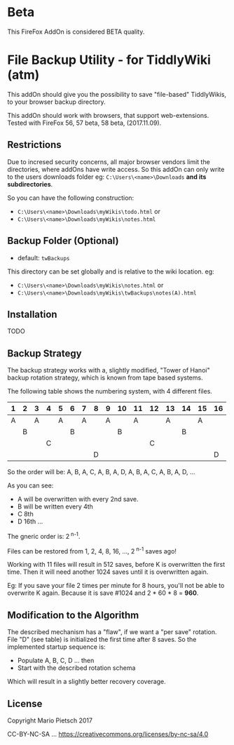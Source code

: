 # Beta

This FireFox AddOn is considered BETA quality. 

# File Backup Utility - for TiddlyWiki (atm)

This addOn should give you the possibility to save "file-based" TiddlyWikis, to your browser backup directory.

This addOn should work with browsers, that support web-extensions. Tested with FireFox 56, 57 beta, 58 beta, (2017.11.09). 

## Restrictions

Due to incresed security concerns, all major browser vendors limit the directories, where addOns have write access.
So this addOn can only write to the users downloads folder eg: `C:\Users\<name>\Downloads` **and its subdirectories**.

So you can have the following construction: 

 - `C:\Users\<name>\Downloads\myWikis\todo.html` or
 - `C:\Users\<name>\Downloads\myWikis\notes.html`
 
## Backup Folder (Optional)

 - default: `twBackups`

This directory can be set globally and is relative to the wiki location. eg:

 - `C:\Users\<name>\Downloads\myWikis\notes.html` or
 - `C:\Users\<name>\Downloads\myWikis\twBackups\notes(A).html`

## Installation

TODO

## Backup Strategy

The backup strategy works with a, slightly modified, "Tower of Hanoi" backup rotation strategy, which is known from tape based systems.

The following table shows the numbering system, with 4 different files.

 1 | 2 | 3 | 4 | 5 | 6 | 7 | 8 |9 |10|11|12|13|14|15|16
-|-|-|-|-|-|-|-|-|-|-|-|-|-|-|-
A| |A| |A| |A| |A| |A| |A| |A| 
||B||||B||||B||||B||
||||C||||||||C|||
||||||||D||||||||D

So the order will be: A, B, A, C, A, B, A, D, A, B, A, C, A, B, A, D, ... 

As you can see: 

 - A will be overwritten with every 2nd save.
 - B will be written every 4th
 - C 8th
 - D 16th ... 
 
The gneric order is: 2<sup> n-1</sup>.

Files can be restored from 1, 2, 4, 8, 16, ..., 2<sup> n-1</sup> saves ago!

Working with 11 files will result in 512 saves, before K is overwritten the first time. Then it will need another 1024 saves until it is overwritten again.

Eg: If you save your file 2 times per minute for 8 hours, you'll not be able to overwrite K again. Because it is save #1024 and 2 * 60 * 8 = **960**.

## Modification to the Algorithm

The described mechanism has a "flaw", if we want a "per save" rotation. File "D" (see table) is initialized the first time after 8 saves. So the implemented startup sequence is: 

- Populate A, B, C, D ... then
- Start with the described rotation schema

Which will result in a slightly better recovery coverage.

## License

Copyright Mario Pietsch 2017

CC-BY-NC-SA ... https://creativecommons.org/licenses/by-nc-sa/4.0
